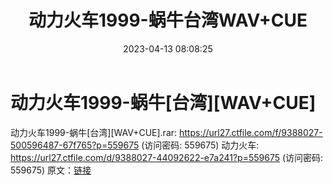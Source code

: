 ﻿---
title: 动力火车1999-蜗牛台湾WAV+CUE
date: 2023-04-13 08:08:25
categories: WAV车载音乐、镜像
tags: 华语中文
---
# 动力火车1999-蜗牛[台湾][WAV+CUE]

动力火车1999-蜗牛[台湾][WAV+CUE].rar: https://url27.ctfile.com/f/9388027-500596487-67f765?p=559675
(访问密码: 559675)
动力火车: https://url27.ctfile.com/d/9388027-44092622-e7a241?p=559675
(访问密码: 559675)
原文：[链接](https://blog.sina.com.cn/s/blog_1647c7e76010311f8.html)